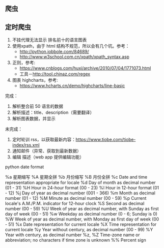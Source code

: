 ## 爬虫



## 定时爬虫



1. 不挂代理无法显示 排名前十的语言图表
2. 使用xpath，由于 html 结构不规范，所以会有几个坑。参考：
	- http://python.jobbole.com/84689/
	- http://www.w3school.com.cn/xpath/xpath_syntax.asp
3. 正则，参考:
	- https://www.cnblogs.com/huxi/archive/2010/07/04/1771073.html
	- 工具－http://tool.chinaz.com/regex
4. 图表 highcharts，参考:
	- https://www.hcharts.cn/demo/highcharts/line-basic

完成：
1. 解析整合前 50 语言的数据
2. 解析描述：title、description（需要翻译）
3. 解析图表数据，并显示

未完成：
1. 定时轮训 rss，以获取最新内容：https://www.tiobe.com/tiobe-index/rss.xml
2. 通知邮件（异常、获取到最新数据）
3. 编辑 描述（web app 提供编辑功能）


python date format

%a 星期缩写
%A 星期全拼
%b 月份缩写
%B 月份全拼
%c Date and time representation appropriate for locale
%d Day of month as decimal number (01 - 31)
%H Hour in 24-hour format (00 - 23)
%I Hour in 12-hour format (01 - 12)
%j Day of year as decimal number (001 - 366)
%m Month as decimal number (01 - 12)
%M Minute as decimal number (00 - 59)
%p Current locale's A.M./P.M. indicator for 12-hour clock
%S Second as decimal number (00 - 59)
%U Week of year as decimal number, with Sunday as first day of week (00 - 51)
%w Weekday as decimal number (0 - 6; Sunday is 0)
%W Week of year as decimal number, with Monday as first day of week (00 - 51)
%x Date representation for current locale
%X Time representation for current locale
%y Year without century, as decimal number (00 - 99)
%Y Year with century, as decimal number
%z, %Z Time-zone name or abbreviation; no characters if time zone is unknown
%% Percent sign

